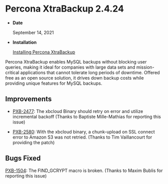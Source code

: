 # Percona XtraBackup 2.4.24


* **Date**

    September 14, 2021



* **Installation**

    [Installing Percona XtraBackup](https://www.percona.com/doc/percona-xtrabackup/2.4/installation.html)


Percona XtraBackup enables MySQL backups without blocking user queries, making it ideal
for companies with large data sets and mission-critical applications that cannot tolerate
long periods of downtime. Offered free as an open source solution, it drives down backup
costs while providing unique features for MySQL backups.

## Improvements

* [PXB-2477](https://jira.percona.com/browse/PXB-2477): The xbcloud Binary should retry on error and utilize incremental backoff (Thanks to Baptiste Mille-Mathias for reporting this issue)

* [PXB-2580](https://jira.percona.com/browse/PXB-2580): With the xbcloud binary, a chunk-upload on SSL connect error to Amazon S3 was not retried. (Thanks to Tim Vaillancourt for providing the patch)

## Bugs Fixed

[PXB-1504](https://jira.percona.com/browse/PXB-1504): The FIND_GCRYPT macro is broken. (Thanks to Maxim Bublis for reporting this issue)
